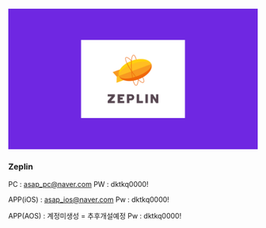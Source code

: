 ![Thumnail](/image/zeplin.jpg)

### Zeplin

PC : asap_pc@naver.com
PW : dktkq0000!

APP(iOS) : asap_ios@naver.com
Pw : dktkq0000!

APP(AOS) : 계정미생성 = 추후개설예정
Pw : dktkq0000!
